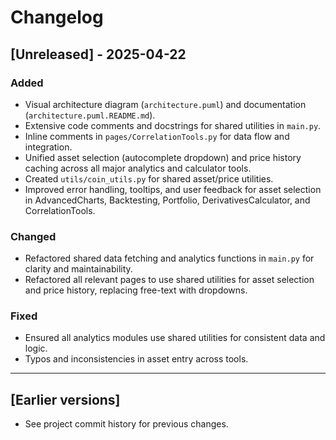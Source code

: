 # Changelog

## [Unreleased] - 2025-04-22
### Added
- Visual architecture diagram (`architecture.puml`) and documentation (`architecture.puml.README.md`).
- Extensive code comments and docstrings for shared utilities in `main.py`.
- Inline comments in `pages/CorrelationTools.py` for data flow and integration.
- Unified asset selection (autocomplete dropdown) and price history caching across all major analytics and calculator tools.
- Created `utils/coin_utils.py` for shared asset/price utilities.
- Improved error handling, tooltips, and user feedback for asset selection in AdvancedCharts, Backtesting, Portfolio, DerivativesCalculator, and CorrelationTools.

### Changed
- Refactored shared data fetching and analytics functions in `main.py` for clarity and maintainability.
- Refactored all relevant pages to use shared utilities for asset selection and price history, replacing free-text with dropdowns.

### Fixed
- Ensured all analytics modules use shared utilities for consistent data and logic.
- Typos and inconsistencies in asset entry across tools.

---

## [Earlier versions]
- See project commit history for previous changes.
